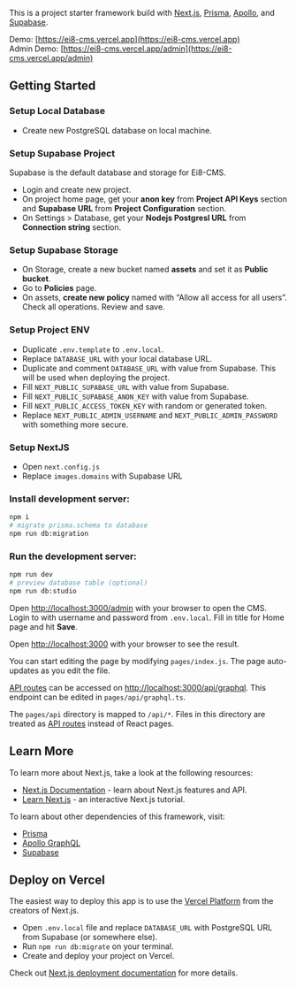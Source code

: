 This is a project starter framework build with [Next.js](https://nextjs.org/), [Prisma](https://www.prisma.io/), [Apollo](https://www.apollographql.com), and [Supabase](https://supabase.com).

Demo: [https://ei8-cms.vercel.app](https://ei8-cms.vercel.app)<br>
Admin Demo: [https://ei8-cms.vercel.app/admin](https://ei8-cms.vercel.app/admin)

## Getting Started

### Setup Local Database
- Create new PostgreSQL database on local machine.

### Setup Supabase Project

Supabase is the default database and storage for Ei8-CMS.

- Login and create new project.
- On project home page, get your **anon key** from **Project API Keys** section and **Supabase URL** from **Project Configuration** section.
- On Settings > Database, get your **Nodejs Postgresl URL** from **Connection string** section.

### Setup Supabase Storage

- On Storage, create a new bucket named **assets** and set it as **Public bucket**.
- Go to **Policies** page.
- On assets, **create new policy** named with “Allow all access for all users”. Check all operations. Review and save.

### Setup Project ENV

- Duplicate `.env.template` to `.env.local`.
- Replace `DATABASE_URL` with your local database URL.
- Duplicate and comment `DATABASE_URL` with value from Supabase. This will be used when deploying the project.
- Fill `NEXT_PUBLIC_SUPABASE_URL` with value from Supabase.
- Fill `NEXT_PUBLIC_SUPABASE_ANON_KEY` with value from Supabase.
- Fill `NEXT_PUBLIC_ACCESS_TOKEN_KEY` with random or generated token.
- Replace `NEXT_PUBLIC_ADMIN_USERNAME` and `NEXT_PUBLIC_ADMIN_PASSWORD` with something more secure.

### Setup NextJS
- Open `next.config.js`
- Replace `images.domains` with Supabase URL

### Install development server:

```bash
npm i
# migrate prisma.schema to database
npm run db:migration
```

### Run the development server:

```bash
npm run dev
# preview database table (optional)
npm run db:studio
```

Open [http://localhost:3000/admin](http://localhost:3000/admin) with your browser to open the CMS.
Login to with username and password from `.env.local`. Fill in title for Home page and hit **Save**.

Open [http://localhost:3000](http://localhost:3000) with your browser to see the result.

You can start editing the page by modifying `pages/index.js`. The page auto-updates as you edit the file.

[API routes](https://nextjs.org/docs/api-routes/introduction) can be accessed on [http://localhost:3000/api/graphql](http://localhost:3000/api/graphql). This endpoint can be edited in `pages/api/graphql.ts`.

The `pages/api` directory is mapped to `/api/*`. Files in this directory are treated as [API routes](https://nextjs.org/docs/api-routes/introduction) instead of React pages.

## Learn More

To learn more about Next.js, take a look at the following resources:

- [Next.js Documentation](https://nextjs.org/docs) - learn about Next.js features and API.
- [Learn Next.js](https://nextjs.org/learn) - an interactive Next.js tutorial.

To learn about other dependencies of this framework, visit:
- [Prisma](https://www.prisma.io)
- [Apollo GraphQL](https://www.apollographql.com)
- [Supabase](https://supabase.com)

## Deploy on Vercel

The easiest way to deploy this app is to use the [Vercel Platform](https://vercel.com/new?utm_medium=default-template&filter=next.js&utm_source=create-next-app&utm_campaign=create-next-app-readme) from the creators of Next.js.

- Open `.env.local` file and replace `DATABASE_URL` with PostgreSQL URL from Supabase (or somewhere else).
- Run `npm run db:migrate` on your terminal.
- Create and deploy your project on Vercel.

Check out [Next.js deployment documentation](https://nextjs.org/docs/deployment) for more details.

